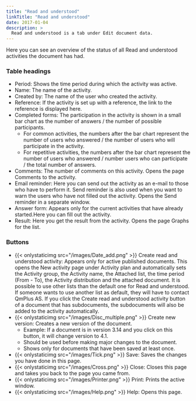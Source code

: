 ```yaml
---
title: "Read and understood"
linkTitle: "Read and understood"
date: 2017-01-04
description: >
  Read and understood is a tab under Edit document data.
---
```

Here you can see an overview of the status of all Read and understood activities the document has had.

### Table headings

- Period: Shows the time period during which the activity was active.
- Name: The name of the activity.
- Created by: The name of the user who created the activity.
- Reference: If the activity is set up with a reference, the link to the reference is displayed here.
- Completed forms: The participation in the activity is shown in a small bar chart as the number of answers / the number of possible participants.
  - For common activities, the numbers after the bar chart represent the number of users who answered / the number of users who will participate in the activity.
  - For repetitive activities, the numbers after the bar chart represent the number of users who answered / number users who can participate / the total number of answers.
- Comments: The number of comments on this activity. Opens the page Comments to the activity.
- Email reminder: Here you can send out the activity as an e-mail to those who have to perform it. Send reminder is also used when you want to warn the users who have not filled out the activity. Opens the Send reminder in a separate window.
- Answer form: Appears only for the current activities that have already started.Here you can fill out the activity.
- Result: Here you get the result from the activity. Opens the page Graphs for the list.

### Buttons

- {{< onlystaticimg src="/images/Date_add.png" >}} Create read and understood activity:  Appears only for active published documents. This opens the New activity page under Activity plan and automatically sets the Activity group, the Activity name, the Attached list, the time period (From - To), the Activity distribution and the attached document. It is possible to use other lists than the default one for Read and understood. If someone wants to use another list as default, they will have to contact QmPlus AS. If you click the Create read and understood activity button of a document that has subdocuments, the subdocuments will also be added to the activity automatically.
- {{< onlystaticimg src="/images/Disc_multiple.png" >}} Create new version: Creates a new version of the document.
  - Example: If a document is in version 3.14 and you click on this button, it will change version to 4.1.
  - Should be used before making major changes to the document.
  - Shows only for documents that have been saved at least once.
- {{< onlystaticimg src="/images/Tick.png" >}} Save: Saves the changes you have done in this page.
- {{< onlystaticimg src="/images/Cross.png" >}} Close: Closes this page and takes you back to the page you came from.
- {{< onlystaticimg src="/images/Printer.png" >}} Print: Prints the active window.
- {{< onlystaticimg src="/images/Help.png" >}} Help: Opens this page.


